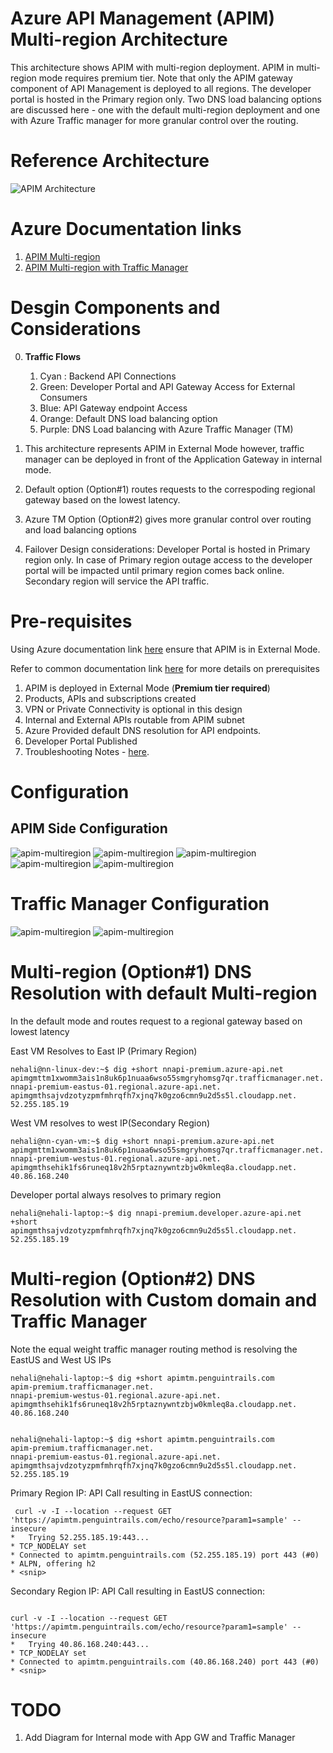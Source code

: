 # Azure API Management (APIM) Multi-region Architecture

This architecture shows APIM with multi-region deployment. APIM in multi-region mode requires premium tier. Note that only the APIM gateway component of API Management is deployed to all regions. The developer portal is hosted in the Primary region only.  Two DNS load balancing options are discussed here - one with the default multi-region deployment and one with Azure Traffic manager for more granular control over the routing.


# Reference Architecture

![APIM Architecture](images/multi-region/apim-multi-region.png)


# Azure Documentation links

1. [APIM Multi-region](https://docs.microsoft.com/en-us/azure/api-management/api-management-howto-deploy-multi-region)
2. [APIM Multi-region with Traffic Manager](https://docs.microsoft.com/en-us/azure/api-management/api-management-howto-deploy-multi-region#-use-custom-routing-to-api-management-regional-gateways)




# Desgin Components and Considerations
0. **Traffic Flows**
   
   1. Cyan : Backend API Connections
   2. Green: Developer Portal and API Gateway Access for External Consumers
   3. Blue: API Gateway endpoint Access
   4. Orange: Default DNS load balancing option
   5. Purple: DNS Load balancing with Azure Traffic Manager (TM)
 

1. This architecture represents APIM in External Mode however, traffic manager can be deployed in front of the Application Gateway in internal mode.
2. Default option (Option#1) routes requests to the correspoding regional gateway based on the lowest latency.
3. Azure TM Option (Option#2) gives more granular control over routing and load balancing options
4. Failover Design considerations: Developer Portal is hosted in Primary region only. In case of Primary region outage access to the developer portal will be impacted until primary region comes back online. Secondary region will service the API traffic.


# Pre-requisites
Using Azure documentation link [here](https://docs.microsoft.com/en-us/azure/api-management/import-and-publish) ensure that APIM is in External Mode.

Refer to common documentation link [here](README-common.md) for more details on prerequisites
1. APIM is deployed in External Mode (**Premium tier required**)
2. Products, APIs and subscriptions created
3. VPN or Private Connectivity is optional in this design
4. Internal and External APIs routable from APIM subnet
5. Azure Provided default DNS resolution for API endpoints.
6. Developer Portal Published
7. Troubleshooting Notes - [here](README-troubleshooting.md).



# Configuration

## APIM Side Configuration
![apim-multiregion](images/multi-region/apim-location.png)
![apim-multiregion](images/multi-region/apim-premium-properties.png)
![apim-multiregion](images/multi-region/apim-east.png)
![apim-multiregion](images/multi-region/apim-west.png)
![apim-multiregion](images/multi-region/custom-domain.png)

# Traffic Manager Configuration

![apim-multiregion](images/multi-region/TM-configuration.png)
![apim-multiregion](images/multi-region/tm-endpoints.png)



# Multi-region (Option#1) DNS Resolution with default Multi-region

In the default mode and routes request to a regional gateway based on lowest latency

East VM Resolves to East IP (Primary Region)
```
nehali@nn-linux-dev:~$ dig +short nnapi-premium.azure-api.net
apimgmttm1xwomm3ais1n8uk6p1nuaa6wso55smgryhomsg7qr.trafficmanager.net.
nnapi-premium-eastus-01.regional.azure-api.net.
apimgmthsajvdzotyzpmfmhrqfh7xjnq7k0gzo6cmn9u2d5s5l.cloudapp.net.
52.255.185.19

```
West VM resolves to west IP(Secondary Region)
```
nehali@nn-cyan-vm:~$ dig +short nnapi-premium.azure-api.net
apimgmttm1xwomm3ais1n8uk6p1nuaa6wso55smgryhomsg7qr.trafficmanager.net.
nnapi-premium-westus-01.regional.azure-api.net.
apimgmthsehik1fs6runeq18v2h5rptaznywntzbjw0kmleq8a.cloudapp.net.
40.86.168.240

```
Developer portal always resolves to primary region

```
nehali@nehali-laptop:~$ dig nnapi-premium.developer.azure-api.net +short
apimgmthsajvdzotyzpmfmhrqfh7xjnq7k0gzo6cmn9u2d5s5l.cloudapp.net.
52.255.185.19

```

# Multi-region (Option#2) DNS Resolution with Custom domain and Traffic Manager

Note the equal weight traffic manager routing method is resolving the EastUS and West US IPs

```
nehali@nehali-laptop:~$ dig +short apimtm.penguintrails.com
apim-premium.trafficmanager.net.
nnapi-premium-westus-01.regional.azure-api.net.
apimgmthsehik1fs6runeq18v2h5rptaznywntzbjw0kmleq8a.cloudapp.net.
40.86.168.240


nehali@nehali-laptop:~$ dig +short apimtm.penguintrails.com
apim-premium.trafficmanager.net.
nnapi-premium-eastus-01.regional.azure-api.net.
apimgmthsajvdzotyzpmfmhrqfh7xjnq7k0gzo6cmn9u2d5s5l.cloudapp.net.
52.255.185.19

```
Primary Region IP: API Call resulting in EastUS connection:

```
 curl -v -I --location --request GET 'https://apimtm.penguintrails.com/echo/resource?param1=sample' --insecure
*   Trying 52.255.185.19:443...
* TCP_NODELAY set
* Connected to apimtm.penguintrails.com (52.255.185.19) port 443 (#0)
* ALPN, offering h2
* <snip>

```
Secondary Region IP: API Call resulting in EastUS connection:
```

curl -v -I --location --request GET 'https://apimtm.penguintrails.com/echo/resource?param1=sample' --insecure
*   Trying 40.86.168.240:443...
* TCP_NODELAY set
* Connected to apimtm.penguintrails.com (40.86.168.240) port 443 (#0)
* <snip>
```

# TODO
1. Add Diagram for Internal mode with App GW and Traffic Manager